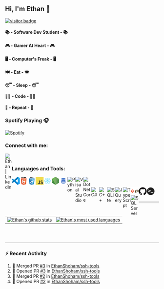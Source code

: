 ## Hi, I'm Ethan 👋

[<img src="https://visitor-badge.glitch.me/badge?page_id=EthanShoham.EthanShoham" alt="visitor badge" title=""/>][github]

#### 📚 - Software Dev Student - 📚
#### 🎮 - Gamer At Heart - 🎮
#### 🖥️ - Computer's Freak - 🖥️
#### 🍽️ - Eat - 🍽️
#### 😴 - Sleep - 😴
#### 👨‍💻 - Code - 👨‍💻
#### 🔁 - Repeat - 🔁


<!--![visitor badge](https://visitor-badge.glitch.me/badge?page_id=Ethan-S-Dev.Ethan-S-Dev)-->



### Spotify Playing 🎧

[![Spotify](https://novatorem-ethan-s-dev.vercel.app/api/spotify)](https://open.spotify.com/user/fxv03m10bfrkfvgetec19iydc?si=4546e26349f24c87)

### Connect with me:

[<img align="left" alt="Ethan | LinkedIn" width="22px" src="https://cdn.jsdelivr.net/npm/simple-icons@v3/icons/linkedin.svg" />][linkedin]

<br />

### Languages and Tools:


<img align="left" alt="Visual Studio Code" title="Visual Studio Code" width="26px" src="https://raw.githubusercontent.com/github/explore/80688e429a7d4ef2fca1e82350fe8e3517d3494d/topics/visual-studio-code/visual-studio-code.png"/>
<img align="left" alt="HTML5" title="HTML5" width="26px" src="https://raw.githubusercontent.com/github/explore/80688e429a7d4ef2fca1e82350fe8e3517d3494d/topics/html/html.png" />
<img align="left" alt="CSS3" title="CSS3" width="26px" src="https://raw.githubusercontent.com/github/explore/80688e429a7d4ef2fca1e82350fe8e3517d3494d/topics/css/css.png" />
<img align="left" alt="JavaScript" title="JavaScript" width="26px" src="https://raw.githubusercontent.com/github/explore/80688e429a7d4ef2fca1e82350fe8e3517d3494d/topics/javascript/javascript.png" />
<img align="left" alt="React" title="React" width="26px" src="https://raw.githubusercontent.com/github/explore/80688e429a7d4ef2fca1e82350fe8e3517d3494d/topics/react/react.png" />
<img align="left" alt="Node.js" title="Node.js" width="26px" src="https://raw.githubusercontent.com/github/explore/80688e429a7d4ef2fca1e82350fe8e3517d3494d/topics/nodejs/nodejs.png" />
<img align="left" alt="SQL" title="SQL" width="26px" src="https://raw.githubusercontent.com/github/explore/80688e429a7d4ef2fca1e82350fe8e3517d3494d/topics/sql/sql.png" />
<img align="left" alt="Python" title="Python" width="26px" src="https://raw.githubusercontent.com/EthanShoham/EthanShoham/master/images/2048px-Python-logo-notext.svg.png" />
<img align="left" alt="Visual Studio" title="Visual Studio" width="26px" src="https://raw.githubusercontent.com/EthanShoham/EthanShoham/master/images/Visual-Studio-Logo.png" />
<img align="left" alt="Dot Net Core" title="Dot Net Core" width="26px" src="https://raw.githubusercontent.com/EthanShoham/EthanShoham/master/images/NET_Core_Logo.svg.png" />

<br/>
<br/>

<img align="left" alt="C#" title="C#" width="26px" src="https://raw.githubusercontent.com/EthanShoham/EthanShoham/master/images/c-sharp-c-logo-02F17714BA-seeklogo.com.png" />
<img align="left" alt="C++" title="C++" width="26px" src="https://raw.githubusercontent.com/EthanShoham/EthanShoham/master/images/1200px-ISO_C%2B%2B_Logo.svg.webp" />
<img align="left" alt="SQLite" title="SQLite" width="26px" src="https://raw.githubusercontent.com/EthanShoham/EthanShoham/master/images/1200px-SQLite370.svg.png" />
<img align="left" alt="JQuery" title="JQuery" width="26px" src="https://raw.githubusercontent.com/EthanShoham/EthanShoham/master/images/jquery.png" />
<img align="left" alt="TypeScript" title="TypeScript" width="26px" src="https://raw.githubusercontent.com/EthanShoham/EthanShoham/master/images/Typescript_logo_2020.svg.png" />
<img align="left" alt="Git" title="Git" width="26px" src="https://raw.githubusercontent.com/github/explore/80688e429a7d4ef2fca1e82350fe8e3517d3494d/topics/git/git.png" />
<img align="left" alt="GitHub" title="GitHub" width="26px" src="https://raw.githubusercontent.com/github/explore/78df643247d429f6cc873026c0622819ad797942/topics/github/github.png" />
<img align="left" alt="Terminal" title="Terminal" width="26px" src="https://raw.githubusercontent.com/github/explore/80688e429a7d4ef2fca1e82350fe8e3517d3494d/topics/terminal/terminal.png" />
<img align="left" alt="SQLServer" title="SQLServer" width="26px" src="https://raw.githubusercontent.com/EthanShoham/EthanShoham/master/images/sql-server-icon-png-1.png" />



<br />
<br />

---

<table>
  <tr>
    <td>
      <a href="https://github-readme-stats-ethan-s-dev.vercel.app"><img align="center" src="https://github-readme-stats.anuraghazra1.vercel.app/api?username=EthanShoham&show_icons=true&include_all_commits=true&theme=dark&hide=prs,issues,contribs" alt="Ethan's github stats" title="Ethan's github stats" /></a>
    </td>
    <td>
      <a href="https://github-readme-stats-ethan-s-dev.vercel.app"><img align="center" src="https://github-readme-stats.vercel.app/api/top-langs/?username=EthanShoham&layout=compact&theme=dark" alt="Ethan's most used languages" title="Ethan's most used languages" /></a>
    </td> 
  </tr>
</table>

<br/>
<br/>

---
### ⚡ Recent Activity
<!--START_SECTION:activity-->
1. 🎉 Merged PR [#3](https://github.com/EthanShoham/ssh-tools/pull/3) in [EthanShoham/ssh-tools](https://github.com/EthanShoham/ssh-tools)
2. 💪 Opened PR [#3](https://github.com/EthanShoham/ssh-tools/pull/3) in [EthanShoham/ssh-tools](https://github.com/EthanShoham/ssh-tools)
3. 🎉 Merged PR [#2](https://github.com/EthanShoham/ssh-tools/pull/2) in [EthanShoham/ssh-tools](https://github.com/EthanShoham/ssh-tools)
4. 💪 Opened PR [#2](https://github.com/EthanShoham/ssh-tools/pull/2) in [EthanShoham/ssh-tools](https://github.com/EthanShoham/ssh-tools)
<!--END_SECTION:activity-->


[linkedin]: https://www.linkedin.com/in/ethan-shoham-13a40050/
[github]: https://github.com/EthanShoham/
